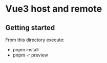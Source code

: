 # Vue3 host and remote

## Getting started

From this directory execute:

- pnpm install
- pnpm -r preview

